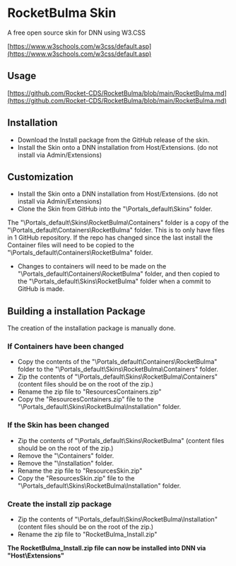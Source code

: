 # RocketBulma Skin

A free open source skin for DNN using W3.CSS

[https://www.w3schools.com/w3css/default.asp](https://www.w3schools.com/w3css/default.asp)


## Usage
[https://github.com/Rocket-CDS/RocketBulma/blob/main/RocketBulma.md](https://github.com/Rocket-CDS/RocketBulma/blob/main/RocketBulma.md)

## Installation
- Download the Install package from the GitHub release of the skin.  
- Install the Skin onto a DNN installation from Host/Extensions.  (do not install via Admin/Extensions)

## Customization
- Install the Skin onto a DNN installation from Host/Extensions.  (do not install via Admin/Extensions)
- Clone the Skin from GitHub into the "\Portals\_default\Skins" folder.

The "\Portals\_default\Skins\RocketBulma\Containers" folder is a copy of the "\Portals\_default\Containers\RocketBulma" folder.  This is to only have files in 1 GitHub repository.  If the repo has changed since the last install the Container files will need to be copied to the "\Portals\_default\Containers\RocketBulma" folder.  
- Changes to containers will need to be made on the "\Portals\_default\Containers\RocketBulma" folder, and then copied to the "\Portals\_default\Skins\RocketBulma" folder when a commit to GitHub is made.

## Building a installation Package  

The creation of the installation package is manually done.  

### If Containers have been changed
- Copy the contents of the "\Portals\_default\Containers\RocketBulma" folder to the "\Portals\_default\Skins\RocketBulma\Containers" folder.
- Zip the contents of "\Portals\_default\Skins\RocketBulma\Containers" (content files should be on the root of the zip.)
- Rename the zip file to "ResourcesContainers.zip"
- Copy the "ResourcesContainers.zip" file to the "\Portals\_default\Skins\RocketBulma\Installation" folder.

### If the Skin has been changed
- Zip the contents of "\Portals\_default\Skins\RocketBulma" (content files should be on the root of the zip.)
- Remove the "\Containers" folder.
- Remove the "\Installation" folder.
- Rename the zip file to "ResourcesSkin.zip"
- Copy the "ResourcesSkin.zip" file to the "\Portals\_default\Skins\RocketBulma\Installation" folder.

### Create the install zip package

- Zip the contents of "\Portals\_default\Skins\RocketBulma\Installation" (content files should be on the root of the zip.)
- Rename the zip file to "RocketBulma_Install.zip"



**The RocketBulma_Install.zip file can now be installed into DNN via "Host\Extensions"**






